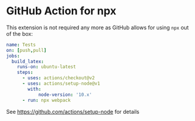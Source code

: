 # GitHub Action for npx

This extension is not required any more as GitHub allows for using `npx` out of the box:

```yaml
name: Tests
on: [push,pull]
jobs:
  build_latex:
    runs-on: ubuntu-latest
    steps:
      - uses: actions/checkout@v2
      - uses: actions/setup-node@v1
        with:
            node-version: '10.x'
      - run: npx webpack
```

See <https://github.com/actions/setup-node> for details
